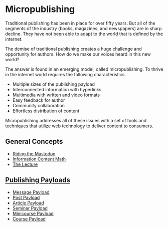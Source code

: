 # Micropublishing

Traditional publishing has been in place for over fifty years.  But all of the segments of the
industry (books, magazines, and newspapers) are in sharp decline.  They have not been able to 
adapt to the world that is defined by the internet.

The demise of traditional publishing creates a huge challenge and opportunity for authors.  How
do we make our voices heard in this new world?

The answer is found in an emerging model, called micropublishing.  To thrive in the internet world
requires the following characteristics.

* Multiple sizes of the publishing payload
* Interconnected information with hyperlinks
* Multimedia with written and video formats
* Easy feedback for author
* Community collaboration
* Effortless distribution of content

Micropublishing addresses all of these issues with a set of tools and techniques that utilize 
web technology to deliver content to consumers.

## General Concepts

* [Riding the Mastodon](micropub-Mastodon)
* [Information Content Math](micropub-InfoContent)
* [The Lecture](micropub-Lecture)


## [Publishing Payloads](micropub-Payload)

* [Message Payload](micropub-Message)
* [Post Payload](micropub-Post)
* [Article Payload](micropub-Article)
* [Seminar Payload](micropub-Seminar)
* [Minicourse Payload](micropub-Minicourse)
* [Course Payload](micropub-Course)
